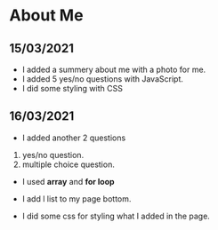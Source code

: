 # About Me
## 15/03/2021 
 * I added a summery about me with a photo for me.
 * I added 5 yes/no questions with JavaScript.
 * I did some styling with CSS

## 16/03/2021

* I added another 2 questions 
 1. yes/no question.
 2. multiple choice question.
* I used **array** and **for loop**

* I add l list to my page bottom.
* I did some css for styling what I added in the page.
